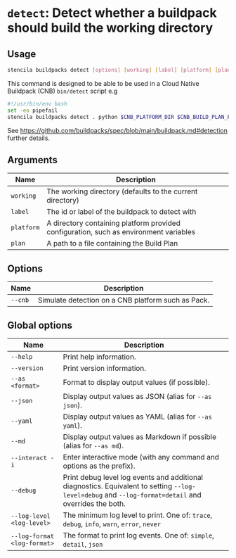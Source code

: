 <!-- Generated from doc comments in Rust. Do not edit. -->

# `detect`: Detect whether a buildpack should build the working directory

## Usage

```sh
stencila buildpacks detect [options] [working] [label] [platform] [plan]
```

This command is designed to be able to be used in a Cloud Native Buildpack (CNB)
`bin/detect` script e.g

```bash
#!/usr/bin/env bash
set -eo pipefail
stencila buildpacks detect . python $CNB_PLATFORM_DIR $CNB_BUILD_PLAN_PATH
```

See https://github.com/buildpacks/spec/blob/main/buildpack.md#detection
further details.

## Arguments

| Name       | Description                                                                           |
| ---------- | ------------------------------------------------------------------------------------- |
| `working`  | The working directory (defaults to the current directory)                             |
| `label`    | The id or label of the buildpack to detect with                                       |
| `platform` | A directory containing platform provided configuration, such as environment variables |
| `plan`     | A path to a file containing the Build Plan                                            |

## Options

| Name    | Description                                        |
| ------- | -------------------------------------------------- |
| `--cnb` | Simulate detection on a CNB platform such as Pack. |

## Global options

| Name                        | Description                                                                                                                                          |
| --------------------------- | ---------------------------------------------------------------------------------------------------------------------------------------------------- |
| `--help`                    | Print help information.                                                                                                                              |
| `--version`                 | Print version information.                                                                                                                           |
| `--as <format>`             | Format to display output values (if possible).                                                                                                       |
| `--json`                    | Display output values as JSON (alias for `--as json`).                                                                                               |
| `--yaml`                    | Display output values as YAML (alias for `--as yaml`).                                                                                               |
| `--md`                      | Display output values as Markdown if possible (alias for `--as md`).                                                                                 |
| `--interact -i`             | Enter interactive mode (with any command and options as the prefix).                                                                                 |
| `--debug`                   | Print debug level log events and additional diagnostics. Equivalent to setting `--log-level=debug` and `--log-format=detail` and overrides the both. |
| `--log-level <log-level>`   | The minimum log level to print. One of: `trace`, `debug`, `info`, `warn`, `error`, `never`                                                           |
| `--log-format <log-format>` | The format to print log events. One of: `simple`, `detail`, `json`                                                                                   |

